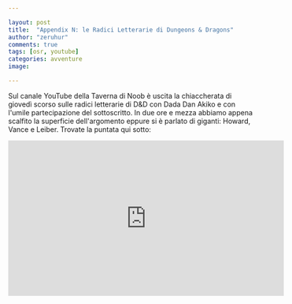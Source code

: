 ```yaml
---

layout: post
title:  "Appendix N: le Radici Letterarie di Dungeons & Dragons"
author: "zeruhur"
comments: true
tags: [osr, youtube]
categories: avventure
image:

---
```


Sul canale YouTube della Taverna di Noob è uscita la chiaccherata di giovedì scorso sulle radici letterarie di D&D con Dada Dan Akiko e con l'umile partecipazione del sottoscritto. In due ore e mezza abbiamo appena scalfito la superficie dell'argomento eppure si è parlato di giganti: Howard, Vance e Leiber. Trovate la puntata qui sotto:

<iframe width="560" height="315" src="https://www.youtube.com/embed/mfaC9XBYQgA" title="YouTube video player" frameborder="0" allow="accelerometer; autoplay; clipboard-write; encrypted-media; gyroscope; picture-in-picture" allowfullscreen></iframe>